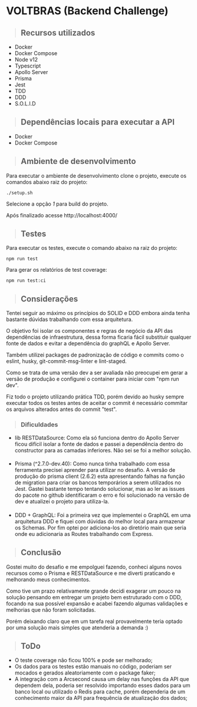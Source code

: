# VOLTBRAS (Backend Challenge)
> ## Recursos utilizados

- Docker
- Docker Compose
- Node v12
- Typescript
- Apollo Server
- Prisma
- Jest
- TDD
- DDD
- S.O.L.I.D

> ## Dependências locais para executar a API

- Docker
- Docker Compose

> ## Ambiente de desenvolvimento

Para executar o ambiente de desenvolvimento clone o projeto, execute os comandos abaixo raiz do projeto:

```
./setup.sh
```

Selecione a opção *1* para build do projeto.

Após finalizado acesse http://localhost:4000/

> ## Testes

Para executar os testes, execute o comando abaixo na raiz do projeto:

```
npm run test
```

Para gerar os relatórios de test coverage:

```
npm run test:ci
```

> ## Considerações

Tentei seguir ao máximo os princípios do SOLID e DDD embora ainda tenha bastante dúvidas trabalhando com essa arquitetura. 

O objetivo foi isolar os componentes e regras de negócio da API das dependências de infraestrutura, dessa forma ficaria fácil substituir qualquer fonte de dados e evitar a dependência do graphQL e Apollo Server.

Também utilizei packages de padronização de código e commits como o eslint, husky, git-commit-msg-linter e lint-staged.

Como se trata de uma versão dev a ser avaliada não preocupei em gerar a versão de produção e configurei o container para iniciar com "npm run dev".

Fiz todo o projeto utilizando prática TDD, porém devido ao husky sempre executar todos os testes antes de aceitar o commit é necessário commitar os arquivos alterados antes do commit "test".

> ### Dificuldades

- lib RESTDataSource:
  Como ela só funciona dentro do Apollo Server ficou difícil isolar a fonte de dados e passei a dependência dentro do constructor para as camadas inferiores. Não sei se foi a melhor solução.
####
- Prisma (^2.7.0-dev.40):
  Como nunca tinha trabalhado com essa ferramenta precisei aprender para utilizar no desafio. A versão de produção do prisma client (2.6.2) esta apresentando falhas na função de migration para criar os bancos temporários a serem utilizados no Jest. Gastei bastante tempo tentando solucionar, mas ao ler as issues do pacote no github identificaram o erro e foi solucionado na versão de dev e atualizei o projeto para utiliza-la.
####
- DDD + GraphQL:
  Foi a primeira vez que implementei o GraphQL em uma arquitetura DDD e fiquei com dúvidas do melhor local para armazenar os Schemas. Por fim optei por adiciona-los ao diretório main que seria onde eu adicionaria as Routes trabalhando com Express.


> ## Conclusão

Gostei muito do desafio e me empolguei fazendo, conheci alguns novos recursos como o Prisma e RESTDataSource e me diverti praticando e melhorando meus conhecimentos.

Como tive um prazo relativamente grande decidi exagerar um pouco na solução pensando em entregar um projeto bem estruturado com o DDD, focando na sua possível expansão e acabei fazendo algumas validações e melhorias que não foram solicitadas.

Porém deixando claro que em um tarefa real provavelmente teria optado por uma solução mais simples que atenderia a demanda :)

> ## ToDo

- O teste coverage não ficou 100% e pode ser melhorado;
- Os dados para os testes estão manuais no código, poderiam ser mocados e gerados aleatoriamente com o package faker;
- A integração com a Arcsecond causa um delay nas funções da API que dependem dela, poderia ser resolvido importando esses dados para um banco local ou utilizado o Redis para cache, porém dependeria de um conhecimento maior da API para frequência de atualização dos dados;

